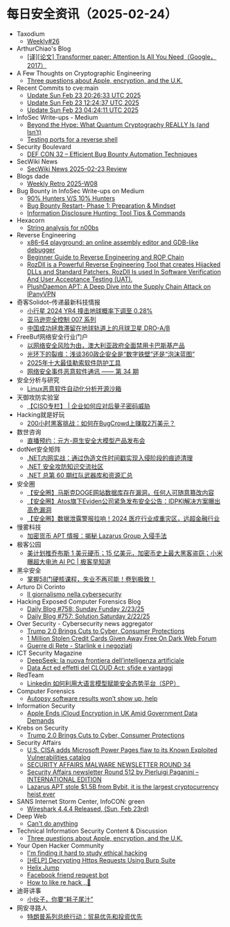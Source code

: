 # 每日安全资讯（2025-02-24）

- Taxodium
  - [Weekly#26](https://taxodium.ink/26.html)
- ArthurChiao's Blog
  - [[译][论文] Transformer paper: Attention Is All You Need（Google，2017）](https://arthurchiao.github.io/blog/attention-is-all-you-need-zh/)
- A Few Thoughts on Cryptographic Engineering
  - [Three questions about Apple, encryption, and the U.K.](https://blog.cryptographyengineering.com/2025/02/23/three-questions-about-apple-encryption-and-the-u-k/)
- Recent Commits to cve:main
  - [Update Sun Feb 23 20:26:33 UTC 2025](https://github.com/trickest/cve/commit/eab57901e94cf86c6decad0ae4fb5cf6efe69bd6)
  - [Update Sun Feb 23 12:24:37 UTC 2025](https://github.com/trickest/cve/commit/abdcd50e3ee6d36fbde6e37628dfae6f48ca8bc2)
  - [Update Sun Feb 23 04:24:11 UTC 2025](https://github.com/trickest/cve/commit/020cbd2b863ffdd090a88045b03de52ea08ee18a)
- InfoSec Write-ups - Medium
  - [Beyond the Hype: What Quantum Cryptography REALLY Is (and Isn’t)](https://infosecwriteups.com/beyond-the-hype-what-quantum-cryptography-really-is-and-isnt-6aed4e7f0ebb?source=rss----7b722bfd1b8d---4)
  - [Testing ports for a reverse shell](https://infosecwriteups.com/testing-ports-for-a-reverse-shell-bc0d27cd00fe?source=rss----7b722bfd1b8d---4)
- Security Boulevard
  - [DEF CON 32 – Efficient Bug Bounty Automation Techniques](https://securityboulevard.com/2025/02/def-con-32-efficient-bug-bounty-automation-techniques/)
- SecWiki News
  - [SecWiki News 2025-02-23 Review](http://www.sec-wiki.com/?2025-02-23)
- Blogs  dade
  - [Weekly Retro 2025-W08](https://0xda.de/blog/2025/02/weekly-retro-2025-w08/)
- Bug Bounty in InfoSec Write-ups on Medium
  - [90% Hunters V/S 10% Hunters](https://infosecwriteups.com/90-hunters-v-s-10-hunters-fa9089523181?source=rss----7b722bfd1b8d--bug_bounty)
  - [Bug Bounty Restart- Phase 1: Preparation & Mindset](https://infosecwriteups.com/bug-bounty-restart-phase-1-preparation-mindset-57ca877a9278?source=rss----7b722bfd1b8d--bug_bounty)
  - [Information Disclosure Hunting: Tool Tips & Commands](https://infosecwriteups.com/information-disclosure-hunting-tool-tips-commands-48003154e8bb?source=rss----7b722bfd1b8d--bug_bounty)
- Hexacorn
  - [String analysis for n00bs](https://www.hexacorn.com/blog/2025/02/23/string-analysis-for-n00bs/)
- Reverse Engineering
  - [x86-64 playground: an online assembly editor and GDB-like debugger](https://www.reddit.com/r/ReverseEngineering/comments/1iwm389/x8664_playground_an_online_assembly_editor_and/)
  - [Beginner Guide to Reverse Engineering and ROP Chain](https://www.reddit.com/r/ReverseEngineering/comments/1iwcope/beginner_guide_to_reverse_engineering_and_rop/)
  - [RozDll is a Powerful Reverse Engineering Tool that creates Hijacked DLLs and Standard Patchers. RozDll Is used In Software Verification And User Acceptance Testing (UAT).](https://www.reddit.com/r/ReverseEngineering/comments/1iwbzcn/rozdll_is_a_powerful_reverse_engineering_tool/)
  - [PlushDaemon APT: A Deep Dive into the Supply Chain Attack on IPanyVPN](https://www.reddit.com/r/ReverseEngineering/comments/1iw5oyx/plushdaemon_apt_a_deep_dive_into_the_supply_chain/)
- 奇客Solidot–传递最新科技情报
  - [小行星 2024 YR4 撞击地球概率下调至 0.28%](https://www.solidot.org/story?sid=80625)
  - [亚马逊完全控制 007 系列](https://www.solidot.org/story?sid=80624)
  - [中国成功拯救滞留在地球轨道上的月球卫星 DRO-A/B](https://www.solidot.org/story?sid=80623)
- FreeBuf网络安全行业门户
  - [以网络安全风险为由，澳大利亚政府全面禁用卡巴斯基产品](https://www.freebuf.com/articles/network/422649.html)
  - [光环下的裂痕：浅谈360政企安全是“数字铁壁”还是“泡沫蓝图”](https://www.freebuf.com/articles/neopoints/422602.html)
  - [2025年十大最佳勒索软件防护工具](https://www.freebuf.com/sectool/422641.html)
  - [网络安全事件恶意软件通讯 —— 第 34 期](https://www.freebuf.com/articles/network/422606.html)
- 安全分析与研究
  - [Linux恶意软件自动化分析开源沙箱](https://mp.weixin.qq.com/s?__biz=MzA4ODEyODA3MQ==&mid=2247490656&idx=1&sn=f15e7959caf5f0e404b6abe35e5afe91&chksm=902fb348a7583a5e7fd0e9a9070584036e06a5534a2b06c7186e68fc41d169556b10b7012ba4&scene=58&subscene=0#rd)
- 天御攻防实验室
  - [【CISO专栏】 | 企业如何应对后量子密码威胁](https://mp.weixin.qq.com/s?__biz=MzU0MzgyMzM2Nw==&mid=2247486268&idx=1&sn=768496b28b1a1134a77c378aa605a2ab&chksm=fb04c854cc734142726054d2ab71b4d282797aa374e46019c440fea183a417600b1f212b950d&scene=58&subscene=0#rd)
- Hacking就是好玩
  - [200小时黑客挑战：如何在BugCrowd上赚取2万美元？](https://mp.weixin.qq.com/s?__biz=MzU2NzcwNTY3Mg==&mid=2247485353&idx=1&sn=aa2044a30cc9dd73ceb51a58bde65afe&chksm=fc986e8ecbefe7987e15c22353288d0a1b7bc22f0ee6ee8a29edc795fc82367f74bccee82fc6&scene=58&subscene=0#rd)
- 数世咨询
  - [直播预约：元方-原生安全大模型产品发布会](https://mp.weixin.qq.com/s?__biz=MzkxNzA3MTgyNg==&mid=2247537315&idx=1&sn=ccc6b58de029115efae4cfafb208eef2&chksm=c144201ef633a908a2eb78ca348aa1274354c2c8766f0217c8739ff85bfbcf9d09c362c292b6&scene=58&subscene=0#rd)
- dotNet安全矩阵
  - [.NET内网实战：通过伪造文件时间戳实现入侵阶段的痕迹清理](https://mp.weixin.qq.com/s?__biz=MzUyOTc3NTQ5MA==&mid=2247498989&idx=1&sn=03cb604d5a6470d7c9f0ab8755415024&chksm=fa595200cd2edb16d3f46d7488bc6f1fa567e951acdb9d1eda726d34bd9e5e295015e5172e3c&scene=58&subscene=0#rd)
  - [.NET 安全攻防知识交流社区](https://mp.weixin.qq.com/s?__biz=MzUyOTc3NTQ5MA==&mid=2247498989&idx=2&sn=ca5dde9acc7fc5418a50c1cb0c8250e7&chksm=fa595200cd2edb16a8dfaaba4bfe5cb5f39031cb1c789f9ed4c535844d9c2797fd6788a9b89e&scene=58&subscene=0#rd)
  - [.NET 总第 60 期红队武器库和资源汇总](https://mp.weixin.qq.com/s?__biz=MzUyOTc3NTQ5MA==&mid=2247498989&idx=3&sn=2c9827f541f8213a4b0c31708e2aa873&chksm=fa595200cd2edb164b0fff2297013795fb345e1bcd5f51c782da46bba2e311d64d8c32ed198c&scene=58&subscene=0#rd)
- 安全圈
  - [【安全圈】马斯克DOGE网站数据库存在漏洞，任何人可随意篡改内容](https://mp.weixin.qq.com/s?__biz=MzIzMzE4NDU1OQ==&mid=2652068092&idx=1&sn=2aaad093096f88adba585911871847bd&chksm=f36e74bcc419fdaa044ff4055328159a66579d42cbbbda1577b8e0e97d0077812fe4f0f44877&scene=58&subscene=0#rd)
  - [【安全圈】Atos旗下Eviden公司紧急发布安全公告：IDPKI解决方案曝出高危漏洞](https://mp.weixin.qq.com/s?__biz=MzIzMzE4NDU1OQ==&mid=2652068092&idx=2&sn=07ceda3a43b852c9147f82cc1ed039fa&chksm=f36e74bcc419fdaac195c826bdb0acc22ee49a2e1a959765c9c3405ad72d8f3cb5509157f596&scene=58&subscene=0#rd)
  - [【安全圈】数据泄露警报拉响！2024 医疗行业成重灾区，远超金融行业](https://mp.weixin.qq.com/s?__biz=MzIzMzE4NDU1OQ==&mid=2652068092&idx=3&sn=feadbe596231da73575f5a1c17b7609a&chksm=f36e74bcc419fdaa8a359a5fc422574b26c9f63b4e291abe15ab5c71cd3fbacf913e6f32dff3&scene=58&subscene=0#rd)
- 慢雾科技
  - [加密货币 APT 情报：揭秘 Lazarus Group 入侵手法](https://mp.weixin.qq.com/s?__biz=MzU4ODQ3NTM2OA==&mid=2247501259&idx=1&sn=0b2183929367aa5845f0a9e1d1a42e74&chksm=fddebb4ccaa9325a643092adbf32e184c96a1c95717f5f587e160eb60729319775c5ea708de0&scene=58&subscene=0#rd)
- 极客公园
  - [美计划推乔布斯 1 美元硬币；15 亿美元，加密币史上最大黑客盗窃；小米曝超大电池 AI PC | 极客早知道](https://mp.weixin.qq.com/s?__biz=MTMwNDMwODQ0MQ==&mid=2653074236&idx=1&sn=97eeb4aaef01b51b33db442af1cd28ef&chksm=7e57ce8a4920479c8b64adee91f539a84f302ec556587bf94c10b929c2f7310dcbafbbdc275a&scene=58&subscene=0#rd)
- 黑伞安全
  - [掌握58门硬核课程，失业不再可能！卷到极致！](https://mp.weixin.qq.com/s?__biz=MzU0MzkzOTYzOQ==&mid=2247489705&idx=1&sn=2aac478313b608a5b19fd3ffddcc4ac9&chksm=fb0295f1cc751ce7cd8d74a4264cd20f0a3f365820efb060c7e8be43b3da2a2d86ef00db3e46&scene=58&subscene=0#rd)
- Arturo Di Corinto
  - [Il giornalismo nella cybersecurity](https://dicorinto.it/formazione/il-giornalismo-nella-cybersecurity/)
- Hacking Exposed Computer Forensics Blog
  - [Daily Blog #758: Sunday Funday 2/23/25](https://www.hecfblog.com/2025/02/daily-blog-758-sunday-funday-22325.html)
  - [Daily Blog #757: Solution Saturday 2/22/25](https://www.hecfblog.com/2025/02/daily-blog-757-solution-saturday-22225.html)
- Over Security - Cybersecurity news aggregator
  - [Trump 2.0 Brings Cuts to Cyber, Consumer Protections](https://krebsonsecurity.com/2025/02/trump-2-0-brings-cuts-to-cyber-consumer-protections/)
  - [1 Million Stolen Credit Cards Given Away Free On Dark Web Forum](https://www.forbes.com/sites/daveywinder/2025/02/22/1-million-stolen-credit-cards-given-away-free-on-dark-web-forum/)
  - [Guerre di Rete - Starlink e i negoziati](https://guerredirete.substack.com/p/guerre-di-rete-starlink-e-i-negoziati)
- ICT Security Magazine
  - [DeepSeek: la nuova frontiera dell’intelligenza artificiale](https://www.ictsecuritymagazine.com/notizie/deepseek-ai/)
  - [Data Act ed effetti del CLOUD Act: sfide e vantaggi](https://www.ictsecuritymagazine.com/articoli/data-act-e-cloud-act/)
- RedTeam
  - [Linkedin 如何利用大语言模型赋能安全态势平台（SPP）](https://mp.weixin.qq.com/s?__biz=Mzg5NjAxNjc5OQ==&mid=2247484228&idx=1&sn=bdba90bfa8f158b5fb2260ad97bb20d4&chksm=c006cbb4f77142a22b6a6e438cfebb4de822e913c653a004e34c71b106209c8d72c0908d5124&scene=58&subscene=0#rd)
- Computer Forensics
  - [Autopsy software results won’t show up, help](https://www.reddit.com/r/computerforensics/comments/1iwbuua/autopsy_software_results_wont_show_up_help/)
- Information Security
  - [Apple Ends iCloud Encryption in UK Amid Government Data Demands](https://www.reddit.com/r/Information_Security/comments/1iw2c3r/apple_ends_icloud_encryption_in_uk_amid/)
- Krebs on Security
  - [Trump 2.0 Brings Cuts to Cyber, Consumer Protections](https://krebsonsecurity.com/2025/02/trump-2-0-brings-cuts-to-cyber-consumer-protections/)
- Security Affairs
  - [U.S. CISA adds Microsoft Power Pages flaw to its Known Exploited Vulnerabilities catalog](https://securityaffairs.com/174541/hacking/u-s-cisa-adds-microsoft-power-pages-flaw-known-exploited-vulnerabilities-catalog.html)
  - [SECURITY AFFAIRS MALWARE NEWSLETTER ROUND 34](https://securityaffairs.com/174534/uncategorized/security-affairs-malware-newsletter-round-34.html)
  - [Security Affairs newsletter Round 512 by Pierluigi Paganini – INTERNATIONAL EDITION](https://securityaffairs.com/174529/breaking-news/security-affairs-newsletter-round-512-by-pierluigi-paganini-international-edition.html)
  - [Lazarus APT stole $1.5B from Bybit, it is the largest cryptocurrency heist ever](https://securityaffairs.com/174514/cyber-crime/lazarus-stole-1-5b-from-bybit-cryptocurrency-heist.html)
- SANS Internet Storm Center, InfoCON: green
  - [Wireshark 4.4.4 Released, (Sun, Feb 23rd)](https://isc.sans.edu/diary/rss/31712)
- Deep Web
  - [Can't do anything](https://www.reddit.com/r/deepweb/comments/1iw664i/cant_do_anything/)
- Technical Information Security Content & Discussion
  - [Three questions about Apple, encryption, and the U.K.](https://www.reddit.com/r/netsec/comments/1iwj0vs/three_questions_about_apple_encryption_and_the_uk/)
- Your Open Hacker Community
  - [I'm finding it hard to study ethical hacking](https://www.reddit.com/r/HowToHack/comments/1iwf36v/im_finding_it_hard_to_study_ethical_hacking/)
  - [[HELP] Decrypting Https Requests Using Burp Suite](https://www.reddit.com/r/HowToHack/comments/1iwmzqu/help_decrypting_https_requests_using_burp_suite/)
  - [Helix Jump](https://www.reddit.com/r/HowToHack/comments/1iwa0k6/helix_jump/)
  - [Facebook friend request bot](https://www.reddit.com/r/HowToHack/comments/1iw5gsf/facebook_friend_request_bot/)
  - [How to like re hack ,,🌚](https://www.reddit.com/r/HowToHack/comments/1iw596r/how_to_like_re_hack/)
- 迪哥讲事
  - [小伙子，你要“耗子尾汁”](https://mp.weixin.qq.com/s?__biz=MzIzMTIzNTM0MA==&mid=2247497182&idx=1&sn=8de0150bc807b15280bcbb46a26f33f8&chksm=e8a5ffbddfd276abdcbea8ab191e0283d495657aaf3a2e414a3b80811aff327722087d083a8b&scene=58&subscene=0#rd)
- 网安寻路人
  - [特朗普系列总统行动：贸易优先和投资优先](https://mp.weixin.qq.com/s?__biz=MzIxODM0NDU4MQ==&mid=2247506533&idx=1&sn=360d6d956a59d56bf7010fc5d5733967&chksm=97e9678fa09eee9971c36e063f38c2ff6e3b5202cb79e6b385dd38d15a9375ad5ed7a985ca70&scene=58&subscene=0#rd)
